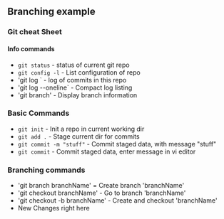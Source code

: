 ## Branching example

### Git cheat Sheet

#### Info commands
* `git status` - status of current git repo
* `git config -l` - List configuration of repo
* 'git log ` - log of commits in this repo
* 'git log --oneline` - Compact log listing
* 'git branch' - Display branch information

### Basic Commands
* `git init` - Init a repo in current working dir
* `git add .` - Stage current dir for commits
* `git commit -m "stuff"` - Commit staged data, with message "stuff"
* `git commit` - Commit staged data, enter message in vi editor

### Branching commands
* 'git branch branchName' = Create branch 'branchName'
* 'git checkout branchName' - Go to branch 'branchName'
* 'git checkout -b branchName' - Create and checkout 'branchName'
*  New Changes right here
